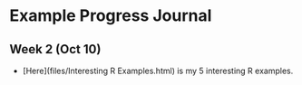 # Example Progress Journal

## Week 2 (Oct 10)

+ [Here](files/Interesting R Examples.html) is my 5 interesting R examples. 
